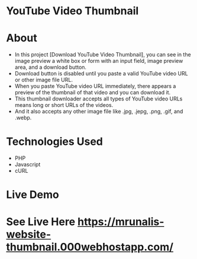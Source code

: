 <h1>YouTube Video Thumbnail</h1>
<h1>About</h1>
<ul>
<li>In this project [Download YouTube Video Thumbnail], you can see in the image preview a white box or form with an input field, image preview area, and a download button.</li>
<li>Download button is disabled until you paste a valid YouTube video URL or other image file URL.</li>
<li>When you paste YouTube video URL immediately, there appears a preview of the thumbnail of that video and you can download it.</li>
<li>This thumbnail downloader accepts all types of YouTube video URLs means long or short URLs of the videos.</li>
<li>And it also accepts any other image file like .jpg, .jepg, .png, .gif, and .webp.</li>
</ul>

<h1>Technologies Used</h1>
<ul>
<li>PHP</li>
<li>Javascript</li>
<li>cURL</li>
</ul>

# Live Demo
# See Live Here https://mrunalis-website-thumbnail.000webhostapp.com/
